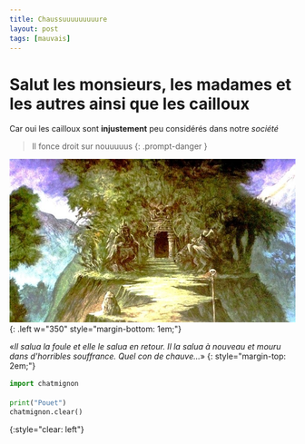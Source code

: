```yaml
---
title: Chaussuuuuuuuuure
layout: post
tags: [mauvais]
---
```


# Salut les monsieurs, les madames et les autres ainsi que les cailloux

Car oui les cailloux sont __injustement__ peu considérés dans notre _société_

> Il fonce droit sur nouuuuus
{: .prompt-danger }


![Barbares](/assets/barbarians.jpg){: .left w="350" style="margin-bottom: 1em;"}


«_Il salua la foule et elle le salua en retour. Il la salua à nouveau et mouru dans d'horribles souffrance. Quel con de chauve..._»
{: style="margin-top: 2em;"}


```python
import chatmignon

print("Pouet")
chatmignon.clear()
```
{:style="clear: left"}